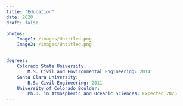 ```yaml
---
title: "Education"
date: 2020
draft: false

photos:
    Image1: /images/Untitled.png
    Image2: /images/Untitled.png


degrees:
    Colorado State University:
        M.S. Civil and Environmental Engineering: 2014
    Santa Clara University: 
        B.S. Civil Engineering: 2011
    University of Colorado Boulder:
        Ph.D. in Atmospheric and Oceanic Sciences: Expected 2025
---
```


